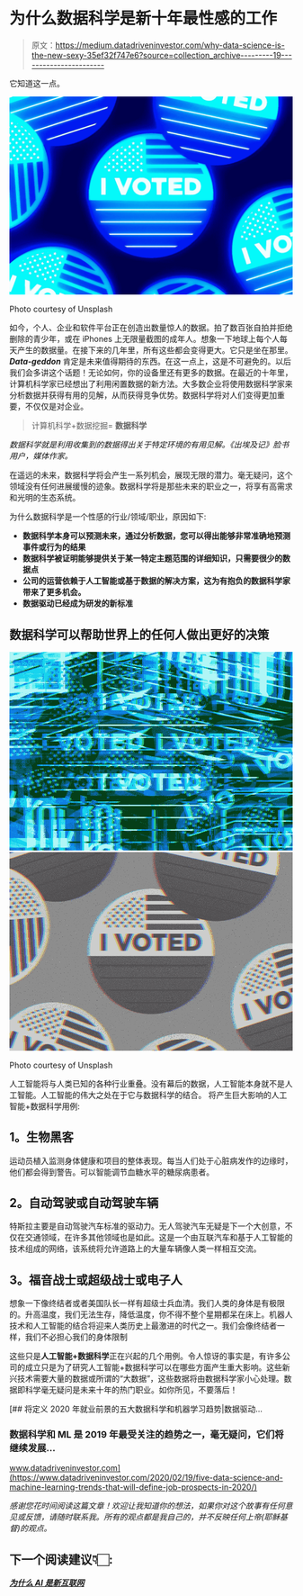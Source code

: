 # 为什么数据科学是新十年最性感的工作

> 原文：<https://medium.datadriveninvestor.com/why-data-science-is-the-new-sexy-35ef32f747e6?source=collection_archive---------19----------------------->

它知道这一点。

![](img/cf27f6026ab55ebc088de8f232beafeb.png)

Photo courtesy of Unsplash

如今，个人、企业和软件平台正在创造出数量惊人的数据。拍了数百张自拍并拒绝删除的青少年，或在 iPhones 上无限量截图的成年人。想象一下地球上每个人每天产生的数据量。在接下来的几年里，所有这些都会变得更大。它只是坐在那里。 ***Data-geddon*** 肯定是未来值得期待的东西。在这一点上，这是不可避免的。以后我们会多讲这个话题！无论如何，你的设备里还有更多的数据。在最近的十年里，计算机科学家已经想出了利用闲置数据的新方法。大多数企业将使用数据科学家来分析数据并获得有用的见解，从而获得竞争优势。数据科学将对人们变得更加重要，不仅仅是对企业。

> 计算机科学+数据挖掘= **数据科学**

*数据科学就是利用收集到的数据得出关于特定环境的有用见解。《出埃及记》脸书用户，媒体作家。*

在遥远的未来，数据科学将会产生一系列机会，展现无限的潜力。毫无疑问，这个领域没有任何进展缓慢的迹象。数据科学将是那些未来的职业之一，将享有高需求和光明的生态系统。

为什么数据科学是一个性感的行业/领域/职业，原因如下:

*   **数据科学本身可以预测未来，通过分析数据，您可以得出能够非常准确地预测事件或行为的结果**
*   **数据科学被证明能够提供关于某一特定主题范围的详细知识，只需要很少的数据点**
*   **公司的运营依赖于人工智能或基于数据的解决方案，这为有抱负的数据科学家带来了更多机会。**
*   **数据驱动已经成为研发的新标准**

## **数据科学可以帮助世界上的任何人做出更好的决策**

![](img/725797b853be16ca2f253dbf2d62e964.png)![](img/e1ce643b6cdd9d89497cd7e50ed2c96f.png)

Photo courtesy of Unsplash

人工智能将与人类已知的各种行业重叠。没有幕后的数据，人工智能本身就不是人工智能。人工智能的伟大之处在于它与数据科学的结合。
将产生巨大影响的人工智能+数据科学用例:

## **1。生物黑客**

运动员植入监测身体健康和项目的整体表现。每当人们处于心脏病发作的边缘时，他们都会得到警告。可以智能调节血糖水平的糖尿病患者。

## **2。自动驾驶或自动驾驶车辆**

特斯拉主要是自动驾驶汽车标准的驱动力。无人驾驶汽车无疑是下一个大创意，不仅在交通领域，在许多其他领域也是如此。这是一个由互联汽车和基于人工智能的技术组成的网络，该系统将允许道路上的大量车辆像人类一样相互交流。

## **3。福音战士或超级战士或电子人**

想象一下像终结者或者美国队长一样有超级士兵血清。我们人类的身体是有极限的。升高温度，我们无法生存，降低温度，你不得不整个星期都呆在床上。机器人技术和人工智能的结合将迎来人类历史上最激进的时代之一。我们会像终结者一样，我们不必担心我们的身体限制

这些只是**人工智能+数据科学**正在兴起的几个用例。令人惊讶的事实是，有许多公司的成立只是为了研究人工智能+数据科学可以在哪些方面产生重大影响。这些新兴技术需要大量的数据或所谓的“大数据”，这些数据将由数据科学家小心处理。数据即科学毫无疑问是未来十年的热门职业。如你所见，不要落后！

[](https://www.datadriveninvestor.com/2020/02/19/five-data-science-and-machine-learning-trends-that-will-define-job-prospects-in-2020/) [## 将定义 2020 年就业前景的五大数据科学和机器学习趋势|数据驱动…

### 数据科学和 ML 是 2019 年最受关注的趋势之一，毫无疑问，它们将继续发展…

www.datadriveninvestor.com](https://www.datadriveninvestor.com/2020/02/19/five-data-science-and-machine-learning-trends-that-will-define-job-prospects-in-2020/) 

*感谢您花时间阅读这篇文章！欢迎让我知道你的想法，如果你对这个故事有任何意见或反馈，请随时联系我。所有的观点都是我自己的，并不反映任何上帝(耶稣基督)的观点。*

## 下一个阅读建议👇🏻:
[***为什么 AI 是新互联网***](https://medium.com/swlh/ai-is-the-new-internet-5ea3316e14dc)